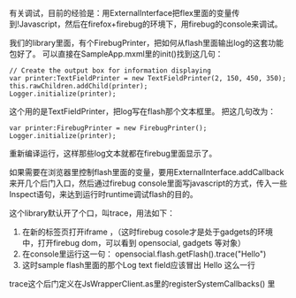 有关调试，目前的经验是：用ExternalInterface把flex里面的变量传到!Javascript，然后在firefox+firebug的环境下，用firebug的console来调试。

我们的library里面，有个FirebugPrinter，把如何从flash里面输出log的这套功能包好了。
可以直接在SampleApp.mxml里的init()找到这几句：
```
// Create the output box for information displaying
var printer:TextFieldPrinter = new TextFieldPrinter(2, 150, 450, 350);
this.rawChildren.addChild(printer);
Logger.initialize(printer);
```
这个用的是TextFieldPrinter，把log写在flash那个文本框里。
把这几句改为：
```
var printer:FirebugPrinter = new FirebugPrinter();
Logger.initialize(printer);
```
重新编译运行，这样那些log文本就都在firebug里面显示了。

如果需要在浏览器里控制flash里面的变量，要用ExternalInterface.addCallback来开几个后门入口，然后通过firebug console里面写javascript的方式，传入一些Inspect语句，来达到运行时runtime调试flash的目的。

这个library默认开了个口，叫trace，用法如下：

  1. 在新的标签页打开iframe ，（这时firebug cosole才是处于gadgets的环境中，打开firebug dom，可以看到 opensocial, gadgets 等对象）
  1. 在console里运行这一句：  opensocial.flash.getFlash().trace("Hello")
  1. 这时sample flash里面的那个Log text field应该冒出 Hello 这么一行

trace这个后门定义在JsWrapperClient.as里的registerSystemCallbacks() 里
